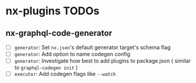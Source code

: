 # nx-plugins TODOs

## nx-graphql-code-generator

- [ ] `generator`: Set `nx.json`'s default generator target's schema flag
- [ ] `generator`: Add option to name codegen config
- [ ] `generator`: Investigate how best to add plugins to package.json ( similar to `graphql-codegen init` )
- [ ] `executor`: Add codegen flags like `--watch`
